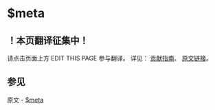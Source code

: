 # $meta

## ！本页翻译征集中！

请点击页面上方 EDIT THIS PAGE 参与翻译。
详见：
[贡献指南]( https://github.com/JinMuInfo/MongoDB-Manual-zh/blob/master/CONTRIBUTING.md )、
[原文链接](  https://docs.mongodb.com/manual/reference/operator/aggregation/meta/  )。

## 参见

原文 - [$meta]( https://docs.mongodb.com/manual/reference/operator/aggregation/meta/ )

